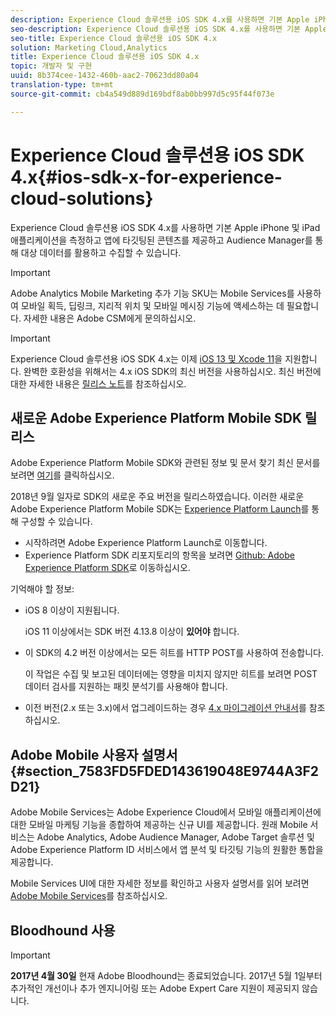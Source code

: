 ```yaml
---
description: Experience Cloud 솔루션용 iOS SDK 4.x를 사용하면 기본 Apple iPhone 및 iPad 애플리케이션을 측정하고 앱에 타깃팅된 콘텐츠를 제공하고 Audience Manager를 통해 대상 데이터를 활용하고 수집할 수 있습니다.
seo-description: Experience Cloud 솔루션용 iOS SDK 4.x를 사용하면 기본 Apple iPhone 및 iPad 애플리케이션을 측정하고 앱에 타깃팅된 콘텐츠를 제공하고 Audience Manager를 통해 대상 데이터를 활용하고 수집할 수 있습니다.
seo-title: Experience Cloud 솔루션용 iOS SDK 4.x
solution: Marketing Cloud,Analytics
title: Experience Cloud 솔루션용 iOS SDK 4.x
topic: 개발자 및 구현
uuid: 8b374cee-1432-460b-aac2-70623dd80a04
translation-type: tm+mt
source-git-commit: cb4a549d889d169bdf8ab0bb997d5c95f44f073e

---
```



# Experience Cloud 솔루션용 iOS SDK 4.x{#ios-sdk-x-for-experience-cloud-solutions}

Experience Cloud 솔루션용 iOS SDK 4.x를 사용하면 기본 Apple iPhone 및 iPad 애플리케이션을 측정하고 앱에 타깃팅된 콘텐츠를 제공하고 Audience Manager를 통해 대상 데이터를 활용하고 수집할 수 있습니다.

>[!IMPORTANT]
>
>Adobe Analytics Mobile Marketing 추가 기능 SKU는 Mobile Services를 사용하여 모바일 획득, 딥링크, 지리적 위치 및 모바일 메시징 기능에 액세스하는 데 필요합니다. 자세한 내용은 Adobe CSM에게 문의하십시오.

>[!IMPORTANT]
>
>Experience Cloud 솔루션용 iOS SDK 4.x는 이제 [iOS 13 및 Xcode 11](https://developer.apple.com/ios/)을 지원합니다. 완벽한 호환성을 위해서는 4.x iOS SDK의 최신 버전을 사용하십시오. 최신 버전에 대한 자세한 내용은 [릴리스 노트](/help/ios/rel-notes.md)를 참조하십시오.

## 새로운 Adobe Experience Platform Mobile SDK 릴리스

Adobe Experience Platform Mobile SDK와 관련된 정보 및 문서 찾기 최신 문서를 보려면 [여기](https://aep-sdks.gitbook.io/docs/)를 클릭하십시오.

2018년 9월 일자로 SDK의 새로운 주요 버전을 릴리스하였습니다. 이러한 새로운 Adobe Experience Platform Mobile SDK는 [Experience Platform Launch](https://www.adobe.com/experience-platform/launch.html)를 통해 구성할 수 있습니다.

* 시작하려면 Adobe Experience Platform Launch로 이동합니다.
* Experience Platform SDK 리포지토리의 항목을 보려면 [Github: Adobe Experience Platform SDK](https://github.com/Adobe-Marketing-Cloud/acp-sdks)로 이동하십시오.

기억해야 할 정보:

* iOS 8 이상이 지원됩니다.

   iOS 11 이상에서는 SDK 버전 4.13.8 이상이 **있어야** 합니다.

* 이 SDK의 4.2 버전 이상에서는 모든 히트를 HTTP POST를 사용하여 전송합니다.

   이 작업은 수집 및 보고된 데이터에는 영향을 미치지 않지만 히트를 보려면 POST 데이터 검사를 지원하는 패킷 분석기를 사용해야 합니다.

* 이전 버전(2.x 또는 3.x)에서 업그레이드하는 경우 [4.x 마이그레이션 안내서](/help/ios/getting-started/migration-v3.md)를 참조하십시오.

## Adobe Mobile 사용자 설명서 {#section_7583FD5FDED143619048E9744A3F2D21}

Adobe Mobile Services는 Adobe Experience Cloud에서 모바일 애플리케이션에 대한 모바일 마케팅 기능을 종합하여 제공하는 신규 UI를 제공합니다. 원래 Mobile 서비스는 Adobe Analytics, Adobe Audience Manager, Adobe Target 솔루션 및 Adobe Experience Platform ID 서비스에서 앱 분석 및 타깃팅 기능의 원활한 통합을 제공합니다.

Mobile Services UI에 대한 자세한 정보를 확인하고 사용자 설명서를 읽어 보려면 [Adobe Mobile Services](/help/using/home.md)를 참조하십시오.

## Bloodhound 사용

>[!IMPORTANT]
>
>**2017년 4월 30일** 현재 Adobe Bloodhound는 종료되었습니다. 2017년 5월 1일부터 추가적인 개선이나 추가 엔지니어링 또는 Adobe Expert Care 지원이 제공되지 않습니다.
